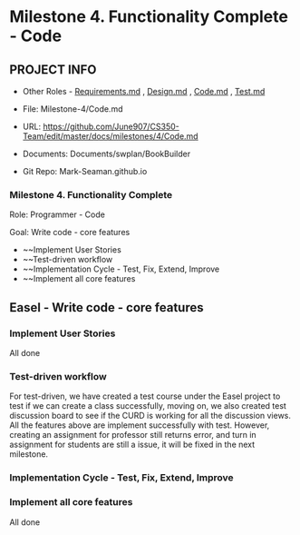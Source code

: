 # Milestone 4. Functionality Complete - Code


## PROJECT INFO


* Other Roles - [Requirements.md](Requirements.md)
, [Design.md](Design.md)
, [Code.md](Code.md)
, [Test.md](Test.md)



* File: Milestone-4/Code.md

* URL: https://github.com/June907/CS350-Team/edit/master/docs/milestones/4/Code.md

* Documents: Documents/swplan/BookBuilder

* Git Repo: Mark-Seaman.github.io




### Milestone 4. Functionality Complete



Role: Programmer - Code

Goal: Write code - core features

* ~~Implement User Stories
* ~~Test-driven workflow
* ~~Implementation Cycle - Test, Fix, Extend, Improve
* ~~Implement all core features



## Easel - Write code - core features



### Implement User Stories
All done


### Test-driven workflow
For test-driven, we have created a test course under the Easel project to test if we can create a class successfully, moving on, we also created test discussion board to see if the CURD is working for all the discussion views. All the features above are implement successfully with test. However, creating an assignment for professor still returns error, and turn in assignment for students are still a issue, it will be fixed in the next milestone. 

### Implementation Cycle - Test, Fix, Extend, Improve



### Implement all core features
All done
